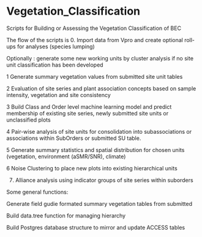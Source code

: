 # Vegetation_Classification
Scripts for Building or Assessing the Vegetation Classification of BEC

The flow of the scripts is 
0. Import data from Vpro and create optional roll-ups for analyses (species lumping)

Optionally : generate some new working units by cluster analysis if no site unit classification has been developed

1 Generate summary vegetation values from submitted site unit tables

2 Evaluation of site series and plant association concepts based on sample intensity, vegetation and site consistency

3 Build Class and Order level machine learning model and predict membership of existing site series, newly submitted site units or unclassified plots

4 Pair-wise analysis of site units for consolidation into subassociations or associations within SubOrders or submitted SU table.

5 Generate summary statistics and spatial distribution for chosen units (vegetation, environment (aSMR/SNR), climate)

6 Noise Clustering to place new plots into existing hierarchical units

7. Alliance analysis using indicator groups of site series within suborders

Some general functions:

Generate field gudie formated summary vegetation tables from submitted 

Build data.tree function for managing hierarchy

Build Postgres database structure to mirror and update ACCESS tables



